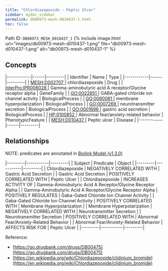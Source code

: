 ```yaml
---
title: "Chlordiazepoxide - Peptic Ulcer"
sidebar: mydoc_sidebar
permalink: db00973-mesh-d010437-1.html
toc: false 
---
```



Path ID: `DB00973_MESH_D010437_1`
{% include image.html url="images/db00973-mesh-d010437-1.png" file="db00973-mesh-d010437-1.png" alt="db00973-mesh-d010437-1" %}

## Concepts

|------------|------|---------|
| Identifier | Name | Type    |
|------------|------|---------|
| <a href="https://identifiers.org/MESH:D002707">MESH:D002707 </a> | chlordiazepoxide | Drug |
| <a href="https://identifiers.org/InterPro:IPR006028">InterPro:IPR006028 </a> | Gamma-aminobutyric acid A receptor/Glycine receptor alpha | GeneFamily |
| <a href="https://identifiers.org/GO:0022851">GO:0022851 </a> | GABA-gated chloride ion channel activity | BiologicalProcess |
| <a href="https://identifiers.org/GO:0060081">GO:0060081 </a> | membrane hyperpolarization | BiologicalProcess |
| <a href="https://identifiers.org/GO:0007269">GO:0007269 </a> | neurotransmitter secretion | BiologicalProcess |
| <a href="https://identifiers.org/GO:0001696">GO:0001696 </a> | gastric acid secretion | BiologicalProcess |
| <a href="https://identifiers.org/HP:0100852">HP:0100852 </a> | Abnormal fear/anxiety-related behavior | PhenotypicFeature |
| <a href="https://identifiers.org/MESH:D010437">MESH:D010437 </a> | Peptic ulcer | Disease |
|------------|------|---------|

## Relationships


NOTE: predicates are annotated in <a href="https://github.com/biolink/biolink-model/releases/tag/v1.3.0">Biolink Model (v1.3.0)</a>

|---------|-----------|---------|
| Subject | Predicate | Object  |
|---------|-----------|---------|
| Chlordiazepoxide | NEGATIVELY CORRELATED WITH | Gastric Acid Secretion |
| Gastric Acid Secretion | POSITIVELY CORRELATED WITH | Peptic Ulcer |
| Chlordiazepoxide | INCREASES ACTIVITY OF | Gamma-Aminobutyric Acid A Receptor/Glycine Receptor Alpha |
| Gamma-Aminobutyric Acid A Receptor/Glycine Receptor Alpha | POSITIVELY REGULATES | Gaba-Gated Chloride Ion Channel Activity |
| Gaba-Gated Chloride Ion Channel Activity | POSITIVELY CORRELATED WITH | Membrane Hyperpolarization |
| Membrane Hyperpolarization | NEGATIVELY CORRELATED WITH | Neurotransmitter Secretion |
| Neurotransmitter Secretion | POSITIVELY CORRELATED WITH | Abnormal Fear/Anxiety-Related Behavior |
| Abnormal Fear/Anxiety-Related Behavior | AFFECTS RISK FOR | Peptic Ulcer |
|---------|-----------|---------|

Reference: 
  - [https://go.drugbank.com/drugs/DB00475](https://go.drugbank.com/drugs/DB00475)
  - [https://en.wikipedia.org/wiki/Chlordiazepoxide/clidinium_bromide](https://en.wikipedia.org/wiki/Chlordiazepoxide/clidinium_bromide)
